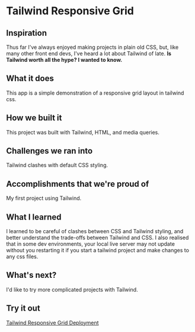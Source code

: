 # Tailwind Responsive Grid

## Inspiration
Thus far I've always enjoyed making projects in plain old CSS, but, like many other front end devs, I've heard a lot about Tailwind of late. **Is Tailwind worth all the hype? I wanted to know.**

## What it does
This app is a simple demonstration of a responsive grid layout in tailwind css.

## How we built it
This project was built with Tailwind, HTML, and media queries.

## Challenges we ran into
Tailwind clashes with default CSS styling.

## Accomplishments that we're proud of
My first project using Tailwind.

## What I learned
I learned to be careful of clashes between CSS and Tailwind styling, and better understand the trade-offs between Tailwind and CSS. I also realised that in some dev environments, your local live server may not update without you restarting it if you start a tailwind project and make changes to any css files.

## What's next?
I'd like to try more complicated projects with Tailwind.

## Try it out
[Tailwind Responsive Grid Deployment](https://jamesdiffeycoding.github.io/Tailwind-Responsive-Grid-Experiments/)

